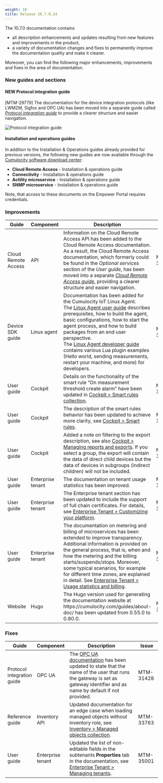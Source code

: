 ```yaml
---
weight: 10
title: Release 10.7.0.24
---
```


<!--includes releases 10.6.7.0 - 10.6.12.0; 10.7.0.0 - 10.7.0.23-->

The 10.7.0 documentation contains

* all description enhancements and updates resulting from new features and improvements in the product,
* a variety of documentation changes and fixes to permanently improve the documentation quality and make it clearer.

Moreover, you can find the following major enhancements, improvements and fixes in the area of documentation.

### New guides and sections

#### NEW Protocol integration guide

[MTM-29779] The documentation for the device integration protocols (like LWM2M, Sigfox and OPC UA) has been moved into a separate guide called *[Protocol integration guide](https://cumulocity.com/guides/10.7.0/protocol-integration/overview)* to provide a clearer structure and easier navigation.

![Protocol integration guide](/images/release-notes/new-protocol-integration-guide.png)

#### Installation and operations guides

In addition to the Installation & Operations guides already provided for previous versions, the following new guides are now available through the [Cumulocity software download center](https://download.cumulocity.com/):

* **Cloud Remote Access** - Installation & operations guide
* **Connectivity** - Installation & operations guide
* **Actility microservice** - Installation & operations guide
* **SNMP microservice** - Installation & operations guide

Note, that access to these documents on the Empower Portal requires credentials.

### Improvements

<table ><colgroup>
<col style="width: 15%;"><col style="width: 15%;"><col style="width: 55%;"><col style="width: 15%;"></colgroup>
<thead><tr>
<th>
Guide</th>
<th>
Component</th>
<th>
Description</th>
<th>
Issue</th>
</tr>
</thead><tbody>

<tr>
<td>
Cloud Remote Access</td>
<td>
API</td>
<td > Information on the Cloud Remote Access API has been added to the Cloud Remote Access documentation.
<br>As a result, the Cloud Remote Access documentation, which formerly could be found in the <i>Optional services</i> section of the <i>User guide</i>, has been moved into a separate <a href="https://cumulocity.com/guides/10.7.0/cloud-remote-access/cra-general-aspects/" class="no-ajaxy"><i>Cloud Remote Access guide</i></a>, providing a clearer structure and easier navigation.
<td>
MTM-34081</td>
</tr>

<tr>
<td>
Device SDK guide</td>
<td>
Linux agent</td>
<td > Documentation has been added for the Cumulocity IoT Linux Agent.
<br>The <a href="https://cumulocity.com/guides/10.7.0/device-sdk/linux-agent-user-guide" class="no-ajaxy">Linux Agent user guide</a> describes prerequisites, how to build the agent, basic configurations, how to start the agent process, and how to build packages from an end user perspective.
<br>The <a href="https://cumulocity.com/guides/10.7.0/device-sdk/linux-agent-developer-guide" class="no-ajaxy">Linux Agent developer guide</a> contains various Lua plugin examples (Hello world, sending measurements, restart your machine, and more) for developers.
<td>
MTM-34081</td>
</tr>

<tr>
<td>
User guide</td>
<td>
Cockpit</td>
<td > Details on the functionality of the smart rule “On measurement threshold create alarm” have been updated in <a href="https://cumulocity.com/guides/10.7.0/users-guide/cockpit/#smart-rules-collection" class="no-ajaxy">Cockpit > Smart rules collection</a>. </td>
<td>
MTM-34765</td>
</tr>

<tr>
<td>
User guide</td>
<td>
Cockpit</td>
<td > The description of the smart rules behavior has been updated to achieve more clarity, see <a href="https://cumulocity.com/guides/10.7.0/users-guide/cockpit/#smart-rules" class="no-ajaxy">Cockpit > Smart rules</a>.</td>
<td>
MTM-35582</td>
</tr>

<tr>
<td>
User guide</td>
<td>
Cockpit</td>
<td > Added a note on filtering to the export description, see also <a href="https://cumulocity.com/guides/10.7.0/users-guide/cockpit#reports" class="no-ajaxy">Cockpit > Managing reports and exports</a>. If you select a group, the export will contain the data of direct child devices but the data of devices in subgroups (indirect children) will not be included.</td>
<td>
MTM-35116</td>
</tr>

<tr><td>
User guide</td>
<td>
Enterprise tenant</td>
<td > The documentation on tenant usage statistics has been improved.  </td>
<td>
MTM-32208</td>
</tr>

<tr><td>
User guide</td>
<td>
Enterprise tenant</td>
<td >  The Enterprise tenant section has been updated to include the support of full chain certificates. For details, see <a href="https://cumulocity.com/guides/10.7.0/users-guide/enterprise-edition#customization" class="no-ajaxy">Enterprise Tenant > Customizing your platform</a>. </td>
<td>
MTM-32145</td>
</tr>

<tr><td>
User guide</td>
<td>
Enterprise tenant</td>
<td > The documentation on metering and billing of microservices has been extended to improve transparency. Additional information is provided on the general process, that is, when and how the metering and the billing starts/suspends/stops. Moreover, some typical scenarios, for example for different time zones, are explained in detail. See <a href="https://cumulocity.com/guides/10.7.0/users-guide/enterprise-edition/#usage-and-billing" class="no-ajaxy">Enterprise Tenant > Usage statistics and billing</a>.</td>
<td>
MTM-33651</td>
</tr>

<tr>
<td>
Website</td>
<td>
Hugo</td>
<td > The Hugo version used for generating the documentation website at https://cumulocity.com/guides/about-doc/ has been updated from 0.55.0 to 0.80.0. </td>
<td>
MTM-34547</td>
</tr>

</tbody></table>


### Fixes

<table ><colgroup>
<col style="width: 15%;"><col style="width: 15%;"><col style="width: 55%;"><col style="width: 15%;"></colgroup>
<thead><tr>
<th>
Guide</th>
<th>
Component</th>
<th>
Description</th>
<th>
Issue</th>
</tr>
</thead><tbody>

<tr>
<td>
Protocol integration guide</td>
<td>
OPC UA</td>
<td > The <a href="https://cumulocity.com/guides/10.7.0/protocol-integration/opcua" class="no-ajaxy">OPC UA documentation</a> has been updated to state that the name of the user that runs the gateway is set as gateway identifier and as name by default if not provided.</td>
<td>
MTM-31428</td>
</tr>

<tr>
<td>
Reference guide</td>
<td>
Inventory API</td>
<td > Updated documentation for an edge case when loading managed objects without inventory role, see <a href="https://cumulocity.com/guides/10.7.0/reference/inventory/#managed-object-collection" class="no-ajaxy">Inventory > Managed objects collection</a>.</td>
<td>
MTM-33763</td>
</tr>

<tr>
<td>
User guide</td>
<td>
Enterprise tenant</td>
<td > Updated the list of non-editable fields in the subtenants <b>Properties</b> tab in the documentation, see <a href="https://cumulocity.com/guides/10.7.0/users-guide/enterprise-edition/#managing-tenants" class="no-ajaxy">Enterprise Tenant > Managing tenants</a>.</td>
<td>
MTM-35001</td>
</tr>

</tbody></table>
